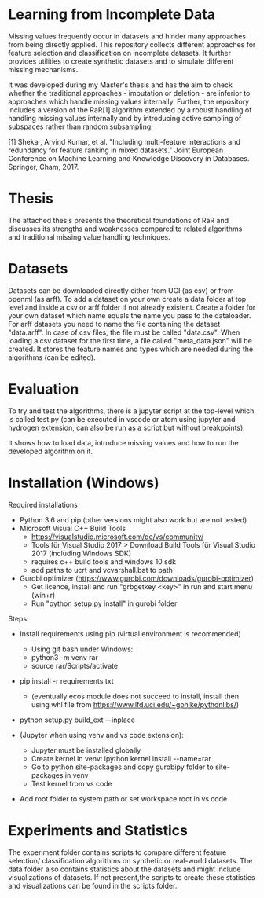 # Learning from Incomplete Data

Missing values frequently occur in datasets and hinder many approaches from being directly applied.
This repository collects different approaches for feature selection and classification on incomplete datasets. It further provides utilities to create synthetic datasets and to simulate different missing mechanisms.

It was developed during my Master's thesis and has the aim to check whether the traditional approaches - imputation or deletion - are inferior to approaches which handle missing values internally.
Further, the repository includes a version of the RaR[1] algorithm extended by a robust handling of handling missing values internally and by introducing active sampling of subspaces rather than random subsampling.

[1] Shekar, Arvind Kumar, et al. "Including multi-feature interactions and redundancy for feature ranking in mixed datasets." Joint European Conference on Machine Learning and Knowledge Discovery in Databases. Springer, Cham, 2017.

# Thesis

The attached thesis presents the theoretical foundations of RaR and discusses its strengths and weaknesses compared to related algorithms and traditional missing value handling techniques.

# Datasets

Datasets can be downloaded directly either from UCI (as csv) or from openml (as arff). To add a dataset on your own create a data folder at top level and inside a csv or arff folder if not already existent. Create a folder for your own dataset which name equals the name you pass to the dataloader. For arff datasets you need to name the file containing the dataset "data.arff". In case of csv files, the file must be called "data.csv". When loading a csv dataset for the first time, a file called "meta_data.json" will be created. It stores the feature names and types which are needed during the algorithms (can be edited).

# Evaluation

To try and test the algorithms, there is a jupyter script at the top-level which is called test.py (can be executed in vscode or atom using jupyter and hydrogen extension, can also be run as a script but without breakpoints).

It shows how to load data, introduce missing values and how to run the developed algorithm on it.

# Installation (Windows)

Required installations

- Python 3.6 and pip (other versions might also work but are not tested)
- Microsoft Visual C++ Build Tools
  - https://visualstudio.microsoft.com/de/vs/community/
  - Tools für Visual Studio 2017 > Download Build Tools für Visual Studio 2017 (including Windows SDK)
  - requires c++ build tools and windows 10 sdk
  - add paths to ucrt and vcvarshall.bat to path
- Gurobi optimizer (https://www.gurobi.com/downloads/gurobi-optimizer)
  - Get licence, install and run "grbgetkey \<key\>" in run and start menu (win+r)
  - Run "python setup.py install" in gurobi folder

Steps:

- Install requirements using pip (virtual environment is recommended)
  - Using git bash under Windows:
  - python3 -m venv rar
  - source rar/Scripts/activate
- pip install -r requirements.txt
  - (eventually ecos module does not succeed to install, install then using whl file from https://www.lfd.uci.edu/~gohlke/pythonlibs/)
- python setup.py build_ext --inplace

- (Jupyter when using venv and vs code extension):

  - Jupyter must be installed globally
  - Create kernel in venv: ipython kernel install --name=rar
  - Go to python site-packages and copy gurobipy folder to site-packages in venv
  - Test kernel from vs code

- Add root folder to system path or set workspace root in vs code

# Experiments and Statistics

The experiment folder contains scripts to compare different feature selection/ classification algorithms on synthetic or real-world datasets.
The data folder also contains statistics about the datasets and might include visualizations of datasets. If not present,the scripts to create these statistics and visualizations can be found in the scripts folder.
